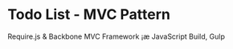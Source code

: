 Todo List - MVC Pattern
================

Require.js & Backbone MVC Framework ¡æ JavaScript Build, Gulp
